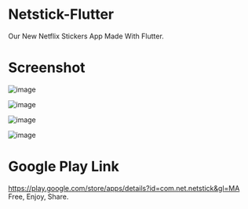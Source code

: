 # Netstick-Flutter
Our New Netflix Stickers App
Made With Flutter.

# Screenshot 

![image](https://user-images.githubusercontent.com/71185753/154867246-70b178f7-9356-4d5e-9fc0-9e5ee0b8bdca.png)

![image](https://user-images.githubusercontent.com/71185753/154867251-49b51636-e743-4472-b2aa-2aaffd9a61af.png)

![image](https://user-images.githubusercontent.com/71185753/154867255-4e2c6de8-9c38-4adc-a0f8-1dedfd9433bb.png)

![image](https://user-images.githubusercontent.com/71185753/154867261-7eba84dd-8c65-4847-9f06-0c68c05a1f9c.png)

# Google Play Link
https://play.google.com/store/apps/details?id=com.net.netstick&gl=MA
Free, Enjoy, Share.
